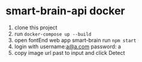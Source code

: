 # smart-brain-api docker

1. clone this project
2. run `docker-compose up --build`
3. open fontEnd web app smart-brain run `npm start`
4. login with username:a@a.com password: a
5. copy image url past to input and click Detect
